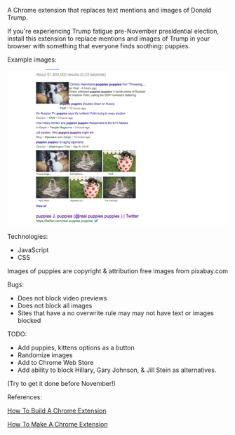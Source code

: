 A Chrome extension that replaces text mentions and images of Donald Trump.

If you're experiencing Trump fatigue pre-November presidential election, install this extension to replace mentions and images of Trump in your browser with something that everyone finds soothing: puppies. 

Example images:

![Trump Dump Demo Image](/assets/trump-dump-example.png)

Technologies:

- JavaScript
- CSS

Images of puppies are copyright & attribution free images from pixabay.com

Bugs:

- Does not block video previews
- Does not block all images
- Sites that have a no overwrite rule may may not have text or images blocked

TODO:

- Add puppies, kittens options as a button 
- Randomize images
- Add to Chrome Web Store
- Add ability to block Hillary, Gary Johnson, & Jill Stein as alternatives.

(Try to get it done before November!)

References:

[How To Build A Chrome Extension](http://lifehacker.com/5857721/how-to-build-a-chrome-extension)

[How To Make A Chrome Extension](https://robots.thoughtbot.com/how-to-make-a-chrome-extension)